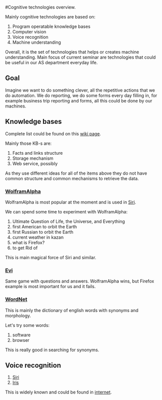 #Cognitive technologies overview.

Mainly cognitive technologies are based on:

 1. Program operatable knowledge bases
 1. Computer vision
 1. Voice recognition
 1. Machine understanding

Overall, it is the set of technologies that helps or creates machine understanding.
Main focus of current seminar are technologies that could be useful in our AS department everyday life.

## Goal

Imagine we want to do something clever, all the repetitive actions that we do automation.
We do reporting, we do some forms every day filling in, for example business trip reporting and forms, all this could be done by our machines.

## Knowledge bases

Complete list could be found on this [wiki page](http://en.wikipedia.org/wiki/Commonsense_knowledge_bases).

Mainly those KB-s are:

 1. Facts and links structure
 1. Storage mechanism
 1. Web service, possibly

As they use different ideas for all of the items above they do not have common structure and common mechanisms to retrieve the data.

### [WolframAlpha](http://www.wolframalpha.com/)

WolframAlpha is most popular at the moment and is used in [Siri](http://en.wikipedia.org/wiki/Siri_(software)).

We can spend some time to experiment with WolframAlpha:

 1. Ultimate Question of Life, the Universe, and Everything
 1. first American to orbit the Earth
 1. first Russian to orbit the Earth
 1. current weather in kazan
 1. what is Firefox?
 1. to get Rid of

This is main magical force of Siri and similar.

### [Evi](http://www.evi.com)

Same game with questions and answers. WolframAlpha wins, but Firefox example is most important for us and it fails.

### [WordNet](http://wordnet.princeton.edu/)

This is mainly the dictionary of english words with synonyms and morphology.

Let's try some words:

 1. software
 1. browser

This is really good in searching for synonyms.

## Voice recognition

 1. [Siri](http://en.wikipedia.org/wiki/Siri_(software))
 1. [Iris](http://en.wikipedia.org/wiki/Iris_(software))

This is widely known and could be found in [internet](http://www.youtube.com/watch?v=md5yuksHyxI).










